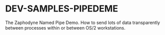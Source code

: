 # DEV-SAMPLES-PIPEDEME
The Zaphodyne Named Pipe Demo. How to send lots of data transparently between processes within or between OS/2 workstations.
